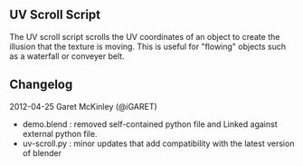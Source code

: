## UV Scroll Script
The UV scroll script scrolls the UV coordinates of an object to create the illusion that the texture is moving. This is useful for "flowing" objects such as a waterfall or conveyer belt.

## Changelog
2012-04-25	Garet McKinley		(@iGARET)
* demo.blend	: removed self-contained python file and Linked against external python file.
* uv-scroll.py	: minor updates that add compatibility with the latest version of blender